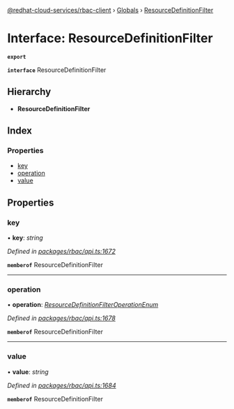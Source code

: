 [@redhat-cloud-services/rbac-client](../README.md) › [Globals](../globals.md) › [ResourceDefinitionFilter](resourcedefinitionfilter.md)

# Interface: ResourceDefinitionFilter

**`export`** 

**`interface`** ResourceDefinitionFilter

## Hierarchy

* **ResourceDefinitionFilter**

## Index

### Properties

* [key](resourcedefinitionfilter.md#key)
* [operation](resourcedefinitionfilter.md#operation)
* [value](resourcedefinitionfilter.md#value)

## Properties

###  key

• **key**: *string*

*Defined in [packages/rbac/api.ts:1672](https://github.com/RedHatInsights/javascript-clients/blob/master/packages/rbac/api.ts#L1672)*

**`memberof`** ResourceDefinitionFilter

___

###  operation

• **operation**: *[ResourceDefinitionFilterOperationEnum](../enums/resourcedefinitionfilteroperationenum.md)*

*Defined in [packages/rbac/api.ts:1678](https://github.com/RedHatInsights/javascript-clients/blob/master/packages/rbac/api.ts#L1678)*

**`memberof`** ResourceDefinitionFilter

___

###  value

• **value**: *string*

*Defined in [packages/rbac/api.ts:1684](https://github.com/RedHatInsights/javascript-clients/blob/master/packages/rbac/api.ts#L1684)*

**`memberof`** ResourceDefinitionFilter
